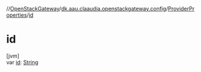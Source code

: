 //[OpenStackGateway](../../../index.md)/[dk.aau.claaudia.openstackgateway.config](../index.md)/[ProviderProperties](index.md)/[id](id.md)

# id

[jvm]\
var [id](id.md): [String](https://kotlinlang.org/api/latest/jvm/stdlib/kotlin/-string/index.html)
